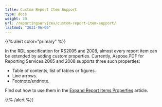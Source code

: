 ```yaml
---
title: Custom Report Item Support
type: docs
weight: 30
url: /reportingservices/custom-report-item-support/
lastmod: "2021-06-05"
---
```


{{% alert color="primary" %}}

In the RDL specification for RS2005 and 2008, almost every report item can be extended by adding custom properties. Currently, Aspose.PDF for Reporting Services 2005 and 2008 supports three such properties:

- Table of contents, list of tables or figures.
- Line arrows.
- Footnote/endnote.

Find out how to use them in the [Expand Report Items Properties](/pdf/reportingservices/expand-report-items-properties/) article.

{{% /alert %}}
